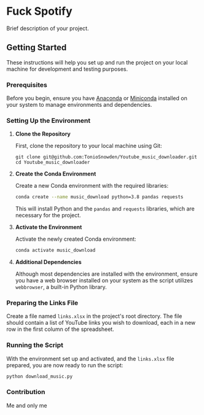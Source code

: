 # Fuck Spotify

Brief description of your project.

## Getting Started

These instructions will help you set up and run the project on your local machine for development and testing purposes.

### Prerequisites

Before you begin, ensure you have [Anaconda](https://www.anaconda.com/products/individual) or [Miniconda](https://docs.conda.io/en/latest/miniconda.html) installed on your system to manage environments and dependencies.

### Setting Up the Environment

1. **Clone the Repository**

    First, clone the repository to your local machine using Git:

    ```
    git clone git@github.com:TonioSnowden/Youtube_music_downloader.git
    cd Youtube_music_downloader
    ```

2. **Create the Conda Environment**

    Create a new Conda environment with the required libraries:

    ```bash
    conda create --name music_download python=3.8 pandas requests
    ```

    This will install Python and the `pandas` and `requests` libraries, which are necessary for the project.

3. **Activate the Environment**

    Activate the newly created Conda environment:

    ```bash
    conda activate music_download
    ```

4. **Additional Dependencies**

    Although most dependencies are installed with the environment, ensure you have a web browser installed on your system as the script utilizes `webbrowser`, a built-in Python library.

### Preparing the Links File

Create a file named `links.xlsx` in the project's root directory. The file should contain a list of YouTube links you wish to download, each in a new row in the first column of the spreadsheet.

### Running the Script

With the environment set up and activated, and the `links.xlsx` file prepared, you are now ready to run the script:

```bash
python download_music.py
```

### Contribution

Me and only me
